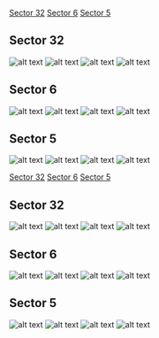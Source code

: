 [Sector 32](#sector32)
[Sector 6](#sector6)
[Sector 5](#sector5)

<a name = "sector32"></a>
## Sector 32
![alt text](/tt/HATS-43_Sector_32/HATS-43_Sector_32_a_TimeSeries.png)
![alt text](/tt/HATS-43_Sector_32/HATS-43_Sector_32_b_FoldedLightCurve.png)
![alt text](/tt/HATS-43_Sector_32/HATS-43_Sector_32_b_IndividualTransitsWithFit.png)
![alt text](/tt/HATS-43_Sector_32/HATS-43_Sector_32_c_TimingResiduals.png)

<a name = "sector6"></a>
## Sector 6
![alt text](/tt/HATS-43_Sector_6/HATS-43_Sector_6_a_TimeSeries.png)
![alt text](/tt/HATS-43_Sector_6/HATS-43_Sector_6_b_FoldedLightCurve.png)
![alt text](/tt/HATS-43_Sector_6/HATS-43_Sector_6_b_IndividualTransitsWithFit.png)
![alt text](/tt/HATS-43_Sector_6/HATS-43_Sector_6_c_TimingResiduals.png)

<a name = "sector5"></a>
## Sector 5
![alt text](/tt/HATS-43_Sector_5/HATS-43_Sector_5_a_TimeSeries.png)
![alt text](/tt/HATS-43_Sector_5/HATS-43_Sector_5_b_FoldedLightCurve.png)
![alt text](/tt/HATS-43_Sector_5/HATS-43_Sector_5_b_IndividualTransitsWithFit.png)
![alt text](/tt/HATS-43_Sector_5/HATS-43_Sector_5_c_TimingResiduals.png)

[Sector 32](#sector32)
[Sector 6](#sector6)
[Sector 5](#sector5)

<a name = "sector32"></a>
## Sector 32
![alt text](/tt/HATS-43_Sector_32/HATS-43_Sector_32_a_TimeSeries.png)
![alt text](/tt/HATS-43_Sector_32/HATS-43_Sector_32_b_FoldedLightCurve.png)
![alt text](/tt/HATS-43_Sector_32/HATS-43_Sector_32_b_IndividualTransitsWithFit.png)
![alt text](/tt/HATS-43_Sector_32/HATS-43_Sector_32_c_TimingResiduals.png)

<a name = "sector6"></a>
## Sector 6
![alt text](/tt/HATS-43_Sector_6/HATS-43_Sector_6_a_TimeSeries.png)
![alt text](/tt/HATS-43_Sector_6/HATS-43_Sector_6_b_FoldedLightCurve.png)
![alt text](/tt/HATS-43_Sector_6/HATS-43_Sector_6_b_IndividualTransitsWithFit.png)
![alt text](/tt/HATS-43_Sector_6/HATS-43_Sector_6_c_TimingResiduals.png)

<a name = "sector5"></a>
## Sector 5
![alt text](/tt/HATS-43_Sector_5/HATS-43_Sector_5_a_TimeSeries.png)
![alt text](/tt/HATS-43_Sector_5/HATS-43_Sector_5_b_FoldedLightCurve.png)
![alt text](/tt/HATS-43_Sector_5/HATS-43_Sector_5_b_IndividualTransitsWithFit.png)
![alt text](/tt/HATS-43_Sector_5/HATS-43_Sector_5_c_TimingResiduals.png)

